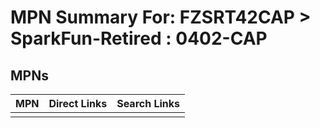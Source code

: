 



# MPN Summary For: FZSRT42CAP > SparkFun-Retired : 0402-CAP

## MPNs
  

|MPN|Direct Links|Search Links|
| :--- | :--- | :--- |
||||
